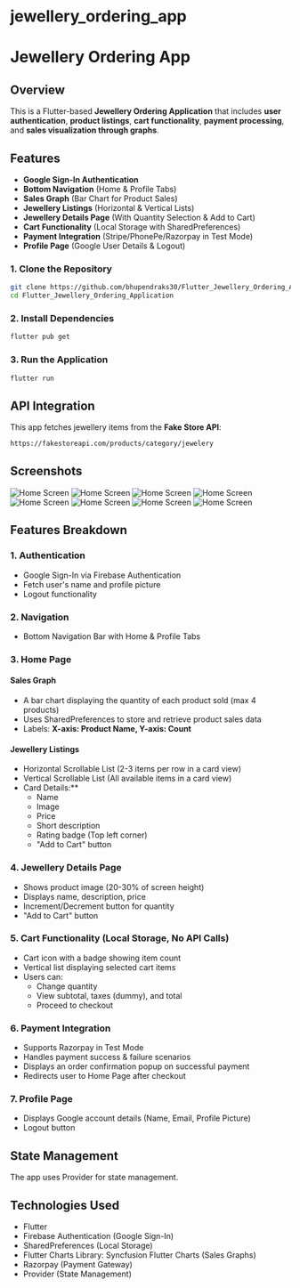 # jewellery_ordering_app

# Jewellery Ordering App

## Overview
This is a Flutter-based **Jewellery Ordering Application** that includes **user authentication**, **product listings**, **cart functionality**, **payment processing**, and **sales visualization through graphs**.

## Features
- **Google Sign-In Authentication**
- **Bottom Navigation** (Home & Profile Tabs)
- **Sales Graph** (Bar Chart for Product Sales)
- **Jewellery Listings** (Horizontal & Vertical Lists)
- **Jewellery Details Page** (With Quantity Selection & Add to Cart)
- **Cart Functionality** (Local Storage with SharedPreferences)
- **Payment Integration** (Stripe/PhonePe/Razorpay in Test Mode)
- **Profile Page** (Google User Details & Logout)

### 1. Clone the Repository
```sh
git clone https://github.com/bhupendraks30/Flutter_Jewellery_Ordering_Application 
cd Flutter_Jewellery_Ordering_Application
```
### 2. Install Dependencies
```sh
flutter pub get
```

### 3. Run the Application
```sh
flutter run
```

## API Integration
This app fetches jewellery items from the **Fake Store API**:
```sh
https://fakestoreapi.com/products/category/jewelery
```

## Screenshots
![Home Screen](screenshots/flutter_01.png)
![Home Screen](screenshots/flutter_02.png)
![Home Screen](screenshots/flutter_03.png)
![Home Screen](screenshots/flutter_04.png)
![Home Screen](screenshots/flutter_05.png)
![Home Screen](screenshots/flutter_06.png)
![Home Screen](screenshots/flutter_07.png)
![Home Screen](screenshots/flutter_08.png)

## Features Breakdown

### 1. Authentication
- Google Sign-In via Firebase Authentication
- Fetch user's name and profile picture
- Logout functionality

### 2. Navigation
- Bottom Navigation Bar with Home & Profile Tabs

### 3. Home Page
#### Sales Graph
- A bar chart displaying the quantity of each product sold (max 4 products)
- Uses SharedPreferences to store and retrieve product sales data
- Labels: **X-axis: Product Name, Y-axis: Count**

#### Jewellery Listings
- Horizontal Scrollable List (2-3 items per row in a card view)
- Vertical Scrollable List (All available items in a card view)
- Card Details:**
    - Name
    - Image
    - Price
    - Short description
    - Rating badge (Top left corner)
    - "Add to Cart" button

### 4. Jewellery Details Page
- Shows product image (20-30% of screen height)
- Displays name, description, price
- Increment/Decrement button for quantity
- "Add to Cart" button

### 5. Cart Functionality (Local Storage, No API Calls)
- Cart icon with a badge showing item count
- Vertical list displaying selected cart items
- Users can:
    - Change quantity
    - View subtotal, taxes (dummy), and total
    - Proceed to checkout

### 6. Payment Integration
- Supports Razorpay in Test Mode
- Handles payment success & failure scenarios
- Displays an order confirmation popup on successful payment
- Redirects user to Home Page after checkout

### 7. Profile Page
- Displays Google account details (Name, Email, Profile Picture)
- Logout button

## State Management
The app uses Provider for state management.


## Technologies Used
- Flutter
- Firebase Authentication (Google Sign-In)
- SharedPreferences (Local Storage)
- Flutter Charts Library: Syncfusion Flutter Charts (Sales Graphs)
- Razorpay (Payment Gateway)
- Provider (State Management)
